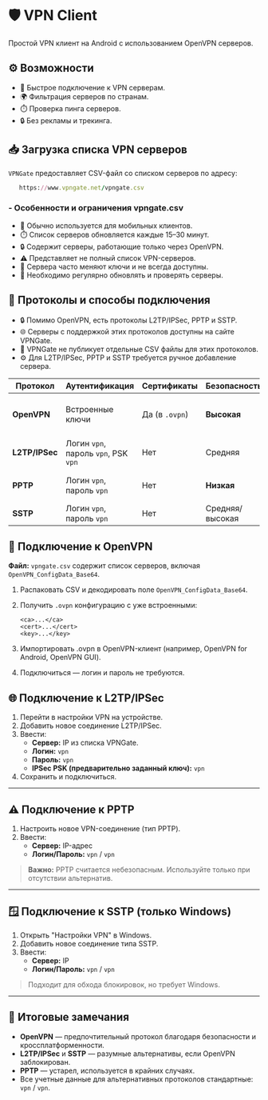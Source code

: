 # 🛡️ VPN Client

Простой VPN клиент на Android с использованием OpenVPN серверов.

## ⚙️ Возможности

- 🔄 Быстрое подключение к VPN серверам.
- 🌍 Фильтрация серверов по странам.
- ⏱️ Проверка пинга серверов.
- 🔒 Без рекламы и трекинга.

## 📥 Загрузка списка VPN серверов 

`VPNGate` предоставляет CSV-файл со списком серверов по адресу:
```ruby
   https://www.vpngate.net/vpngate.csv
```

### - Особенности и ограничения vpngate.csv

- 📱 Обычно используется для мобильных клиентов.
- ⏱️ Список серверов обновляется каждые 15–30 минут.
- 🔒 Содержит серверы, работающие только через OpenVPN.
- ⚠️ Представляет не полный список VPN-серверов.
- 🔑 Сервера часто меняют ключи и не всегда доступны.
- 🔄 Необходимо регулярно обновлять и проверять серверы.


## 🧩 Протоколы и способы подключения

- 🔒 Помимо OpenVPN, есть протоколы L2TP/IPSec, PPTP и SSTP.
- 🌐 Серверы с поддержкой этих протоколов доступны на сайте VPNGate.
- 📄 VPNGate не публикует отдельные CSV файлы для этих протоколов.
- ⚙️ Для L2TP/IPSec, PPTP и SSTP требуется ручное добавление сервера.

| Протокол       | Аутентификация        | Сертификаты | Безопасность     | Поддержка |
|----------------|------------------------|--------------|------------------|-----------|
| **OpenVPN**    | Встроенные ключи       | Да (в `.ovpn`) | **Высокая**     | Android, Windows, Linux, macOS, iOS |
| **L2TP/IPSec** | Логин `vpn`, пароль `vpn`, PSK `vpn` | Нет | Средняя         | Android, Windows, macOS, iOS |
| **PPTP**       | Логин `vpn`, пароль `vpn` | Нет       | **Низкая**       | Android, Windows (устаревший) |
| **SSTP**       | Логин `vpn`, пароль `vpn` | Нет       | Средняя/высокая  | Windows |


## 🔐 Подключение к OpenVPN

**Файл:** `vpngate.csv` содержит список серверов, включая `OpenVPN_ConfigData_Base64`.

1. Распаковать CSV и декодировать поле `OpenVPN_ConfigData_Base64`.
2. Получить `.ovpn` конфигурацию с уже встроенными:

    ```ovpn
    <ca>...</ca>
    <cert>...</cert>
    <key>...</key>
    ```

3. Импортировать .ovpn в OpenVPN-клиент (например, OpenVPN for Android, OpenVPN GUI).

4. Подключиться — логин и пароль не требуются.

## 🌐 Подключение к L2TP/IPSec

1. Перейти в настройки VPN на устройстве.
2. Добавить новое соединение L2TP/IPSec.
3. Ввести:
    - **Сервер:** IP из списка VPNGate.
    - **Логин:** `vpn`
    - **Пароль:** `vpn`
    - **IPSec PSK (предварительно заданный ключ):** `vpn`
4. Сохранить и подключиться.

---

## ⚠️ Подключение к PPTP

1. Настроить новое VPN-соединение (тип PPTP).
2. Ввести:
    - **Сервер:** IP-адрес
    - **Логин/Пароль:** `vpn` / `vpn`

> **Важно:** PPTP считается небезопасным. Используйте только при отсутствии альтернатив.

---

## 🪟 Подключение к SSTP (только Windows)

1. Открыть "Настройки VPN" в Windows.
2. Добавить новое соединение типа SSTP.
3. Ввести:
    - **Сервер:** IP
    - **Логин/Пароль:** `vpn` / `vpn`

> Подходит для обхода блокировок, но требует Windows.

---

## 📌 Итоговые замечания

- **OpenVPN** — предпочтительный протокол благодаря безопасности и кроссплатформенности.
- **L2TP/IPSec** и **SSTP** — разумные альтернативы, если OpenVPN заблокирован.
- **PPTP** — устарел, используется в крайних случаях.
- Все учетные данные для альтернативных протоколов стандартные: `vpn` / `vpn`.
